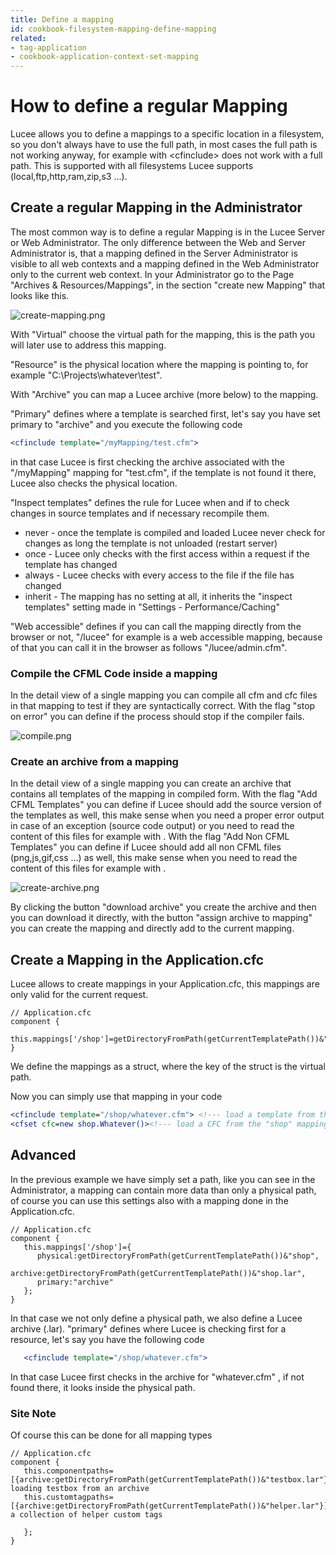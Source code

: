 ```yaml
---
title: Define a mapping
id: cookbook-filesystem-mapping-define-mapping
related:
- tag-application
- cookbook-application-context-set-mapping
---
```


# How to define a regular Mapping #

Lucee allows you to define a mappings to a specific location in a filesystem, so you don't always have to use the full path, in most cases the full path is not working anyway, for example with &LT;cfinclude&GT; does not work with a full path.
This is supported with all filesystems Lucee supports (local,ftp,http,ram,zip,s3 ...).

## Create a regular Mapping in the Administrator ##

The most common way is to define a regular Mapping is in the Lucee Server or Web Administrator.
The only difference between the Web and Server Administrator is, that a mapping defined in the Server Administrator is visible to all web contexts and a mapping defined in the Web Administrator only to the current web context.
In your Administrator go to the Page "Archives & Resources/Mappings", in the section "create new Mapping" that looks like this.

![create-mapping.png](https://bitbucket.org/repo/rX87Rq/images/4035761629-create-mapping.png)

With "Virtual" choose the virtual path for the mapping, this is the path you will later use to address this mapping.

"Resource" is the physical location where the mapping is pointing to, for example "C:\Projects\whatever\test".

With "Archive" you can map a Lucee archive (more below) to the mapping.

"Primary" defines where a template is searched first, let's say you have set primary to "archive" and you execute the following code

```coldfusion
<cfinclude template="/myMapping/test.cfm">
```
in that case Lucee is first checking the archive associated with the "/myMapping" mapping for "test.cfm", if the template is not found it there, Lucee also checks the physical location.

"Inspect templates" defines the rule for Lucee when and if to check changes in source templates and if necessary recompile them.

* never - once the template is compiled and loaded Lucee never check for changes as long the template is not unloaded (restart server)
* once - Lucee only checks with the first access within a request if the template has changed
* always - Lucee checks with every access to the file if the file has changed
* inherit - The mapping has no setting at all, it inherits the "inspect templates" setting made in "Settings - Performance/Caching"

"Web accessible" defines if you can call the mapping directly from the browser or not, "/lucee" for example is a web accessible mapping, because of that you can call it in the browser as follows "/lucee/admin.cfm".

### Compile the CFML Code inside a mapping ###

In the detail view of a single mapping you can compile all cfm and cfc files in that mapping to test if they are syntactically correct. With the flag "stop on error" you can define if the process should stop if the compiler fails.

![compile.png](https://bitbucket.org/repo/rX87Rq/images/362153996-compile.png)

### Create an archive from a mapping ###

In the detail view of a single mapping you can create an archive that contains all templates of the mapping in compiled form.
With the flag "Add CFML Templates" you can define if Lucee should add the source version of the templates as well, this make sense when you need a proper error output in case of an  exception (source code output) or you need to read the content of this files for example with <cffile>.
With the flag "Add Non CFML Templates"  you can define if Lucee should add all non CFML files (png,js,gif,css ...) as well, this make sense when you need to read the content of this files for example with <cffile>.

![create-archive.png](https://bitbucket.org/repo/rX87Rq/images/2720116188-create-archive.png)

By clicking the button "download archive" you create the archive and then you can download it directly, with the button "assign archive to mapping" you can create the mapping and directly add to the current mapping.


## Create a Mapping in the Application.cfc ##

Lucee allows to create mappings in your Application.cfc, this mappings are only valid for the current request.

```cfs
// Application.cfc
component {
    this.mappings['/shop']=getDirectoryFromPath(getCurrentTemplatePath())&"shop";
}
```
We define the mappings as a struct, where the key of the struct is the virtual path.

Now you can simply use that mapping in your code

```coldfusion
<cfinclude template="/shop/whatever.cfm"> <!--- load a template from the "shop" mapping --->
<cfset cfc=new shop.Whatever()><!--- load a CFC from the "shop" mapping (see also "this.componentpaths" for handling components)  --->
```

## Advanced ##

In the previous example we have simply set a path, like you can see in the Administrator, a mapping can contain more data than only a physical path, of course you can use this settings also with a mapping done in the Application.cfc.

```cfs
// Application.cfc
component {
   this.mappings['/shop']={
      physical:getDirectoryFromPath(getCurrentTemplatePath())&"shop",
      archive:getDirectoryFromPath(getCurrentTemplatePath())&"shop.lar",
      primary:"archive"
   };
}
```
In that case we not only define a physical path, we also define a Lucee archive (.lar). "primary" defines where Lucee is checking first for a resource, let's say you have the following code

```coldfusion
   <cfinclude template="/shop/whatever.cfm">
```
In that case Lucee first checks in the archive for "whatever.cfm" , if not found there, it looks inside the physical path.

### Site Note ###

Of course this can be done for all mapping types

```cfs
// Application.cfc
component {
   this.componentpaths=[{archive:getDirectoryFromPath(getCurrentTemplatePath())&"testbox.lar"}];// loading testbox from an archive
   this.customtagpaths=[{archive:getDirectoryFromPath(getCurrentTemplatePath())&"helper.lar"}];// a collection of helper custom tags

   };
}
```
